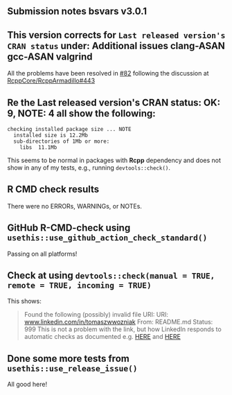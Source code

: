 ## Submission notes bsvars v3.0.1

## This version corrects for `Last released version's CRAN status` under: Additional issues clang-ASAN gcc-ASAN valgrind 

All the problems have been resolved in [#82](https://github.com/bsvars/bsvars/issues/82) following the discussion at [RcppCore/RcppArmadillo#443](https://github.com/RcppCore/RcppArmadillo/issues/443)

## Re the Last released version's CRAN status: OK: 9, NOTE: 4 all show the following:
```
checking installed package size ... NOTE
  installed size is 12.2Mb
  sub-directories of 1Mb or more:
    libs  11.1Mb
```
This seems to be normal in packages with **Rcpp** dependency and does not show in any of my tests, e.g., running `devtools::check()`.

## R CMD check results

There were no ERRORs, WARNINGs, or NOTEs.

## GitHub R-CMD-check using `usethis::use_github_action_check_standard()`

Passing on all platforms!

## Check at using `devtools::check(manual = TRUE, remote = TRUE, incoming = TRUE)`

This shows:
>   Found the following (possibly) invalid file URI:
>     URI: www.linkedin.com/in/tomaszwwozniak
>       From: README.md
>       Status: 999
This is not a problem with the link, but how LinkedIn responds to automatic checks as documented e.g. [HERE](https://stackoverflow.com/questions/27231113/999-error-code-on-head-request-to-linkedin) and [HERE](https://http.dev/999)

## Done some more tests from `usethis::use_release_issue()`

All good here!